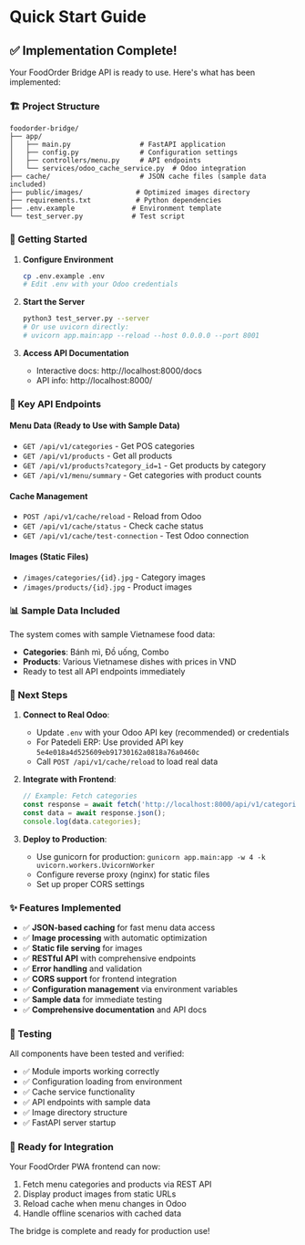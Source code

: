 # Quick Start Guide

## ✅ Implementation Complete!

Your FoodOrder Bridge API is ready to use. Here's what has been implemented:

### 🏗️ Project Structure
```
foodorder-bridge/
├── app/
│   ├── main.py                 # FastAPI application
│   ├── config.py               # Configuration settings
│   ├── controllers/menu.py     # API endpoints
│   └── services/odoo_cache_service.py  # Odoo integration
├── cache/                      # JSON cache files (sample data included)
├── public/images/             # Optimized images directory
├── requirements.txt           # Python dependencies
├── .env.example              # Environment template
└── test_server.py            # Test script
```

### 🚀 Getting Started

1. **Configure Environment**
   ```bash
   cp .env.example .env
   # Edit .env with your Odoo credentials
   ```

2. **Start the Server**
   ```bash
   python3 test_server.py --server
   # Or use uvicorn directly:
   # uvicorn app.main:app --reload --host 0.0.0.0 --port 8001
   ```

3. **Access API Documentation**
   - Interactive docs: http://localhost:8000/docs
   - API info: http://localhost:8000/

### 🔗 Key API Endpoints

#### Menu Data (Ready to Use with Sample Data)
- `GET /api/v1/categories` - Get POS categories
- `GET /api/v1/products` - Get all products  
- `GET /api/v1/products?category_id=1` - Get products by category
- `GET /api/v1/menu/summary` - Get categories with product counts

#### Cache Management
- `POST /api/v1/cache/reload` - Reload from Odoo
- `GET /api/v1/cache/status` - Check cache status
- `GET /api/v1/cache/test-connection` - Test Odoo connection

#### Images (Static Files)
- `/images/categories/{id}.jpg` - Category images
- `/images/products/{id}.jpg` - Product images

### 📊 Sample Data Included

The system comes with sample Vietnamese food data:
- **Categories**: Bánh mì, Đồ uống, Combo
- **Products**: Various Vietnamese dishes with prices in VND
- Ready to test all API endpoints immediately

### 🔄 Next Steps

1. **Connect to Real Odoo**:
   - Update `.env` with your Odoo API key (recommended) or credentials
   - For Patedeli ERP: Use provided API key `5e4e018a4d525609eb91730162a0818a76a0460c`
   - Call `POST /api/v1/cache/reload` to load real data

2. **Integrate with Frontend**:
   ```javascript
   // Example: Fetch categories
   const response = await fetch('http://localhost:8000/api/v1/categories');
   const data = await response.json();
   console.log(data.categories);
   ```

3. **Deploy to Production**:
   - Use gunicorn for production: `gunicorn app.main:app -w 4 -k uvicorn.workers.UvicornWorker`
   - Configure reverse proxy (nginx) for static files
   - Set up proper CORS settings

### ✨ Features Implemented

- ✅ **JSON-based caching** for fast menu data access
- ✅ **Image processing** with automatic optimization
- ✅ **Static file serving** for images
- ✅ **RESTful API** with comprehensive endpoints
- ✅ **Error handling** and validation
- ✅ **CORS support** for frontend integration
- ✅ **Configuration management** via environment variables
- ✅ **Sample data** for immediate testing
- ✅ **Comprehensive documentation** and API docs

### 🧪 Testing

All components have been tested and verified:
- ✅ Module imports working correctly
- ✅ Configuration loading from environment
- ✅ Cache service functionality
- ✅ API endpoints with sample data
- ✅ Image directory structure
- ✅ FastAPI server startup

### 🎯 Ready for Integration

Your FoodOrder PWA frontend can now:
1. Fetch menu categories and products via REST API
2. Display product images from static URLs
3. Reload cache when menu changes in Odoo
4. Handle offline scenarios with cached data

The bridge is complete and ready for production use!